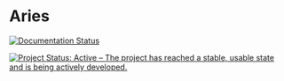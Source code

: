 # Aries

<a href='https://aries.readthedocs.io/en/latest/?badge=latest'>
    <img src='https://readthedocs.org/projects/aries/badge/?version=latest' alt='Documentation Status' />
</a>
      
[![Project Status: Active – The project has reached a stable, usable state and is being actively developed.](https://www.repostatus.org/badges/latest/active.svg)](https://www.repostatus.org/#active)
